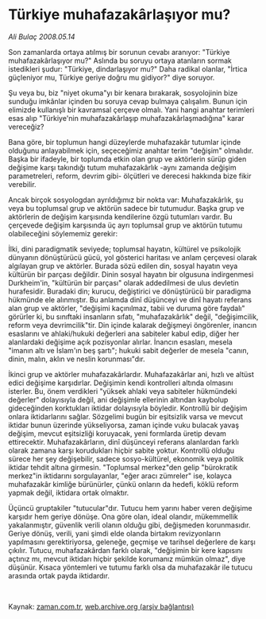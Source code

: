 # Türkiye muhafazakârlaşıyor mu?

*Ali Bulaç 2008.05.14*

<tr><td class="metin" colspan="2" style="padding-top: 20px; padding-left: 5px; padding-right: 10px;">Son zamanlarda ortaya atılmış bir sorunun cevabı aranıyor: "Türkiye muhafazakârlaşıyor mu?" Aslında bu soruyu ortaya atanların sormak istedikleri şudur: "Türkiye, dindarlaşıyor mu?" Daha radikal olanlar, "İrtica güçleniyor mu, Türkiye geriye doğru mu gidiyor?" diye soruyor.</td></tr><tr><td class="metin" colspan="2" style="padding-top: 20px; padding-left: 5px; padding-right: 10px;"> <p>     Şu veya bu, biz "niyet okuma"yı bir kenara bırakarak, sosyolojinin bize sunduğu imkânlar içinden bu soruya cevap bulmaya çalışalım. Bunun için elimizde kullanışlı bir kavramsal çerçeve olmalı. Yani hangi anahtar terimleri esas alıp "Türkiye'nin muhafazakârlaşıp muhafazakârlaşmadığına" karar vereceğiz?
<p>     Bana göre, bir toplumun hangi düzeylerde muhafazakâr tutumlar içinde olduğunu anlayabilmek için, seçeceğimiz anahtar terim "değişim" olmalıdır. Başka bir ifadeyle, bir toplumda etkin olan grup ve aktörlerin sürüp giden değişime karşı takındığı tutum muhafazakârlık -aynı zamanda değişim parametreleri, reform, devrim gibi- ölçütleri ve derecesi hakkında bize fikir verebilir.
<p>      Ancak birçok sosyologdan ayrıldığımız bir nokta var: Muhafazakârlık, şu veya bu toplumsal grup ve aktörün sadece bir tutumudur. Başka grup ve aktörlerin de değişim karşısında kendilerine özgü tutumları vardır. Bu çerçevede değişim karşısında üç ayrı toplumsal grup ve aktörün tutumu olabileceğini söylememiz gerekir: 
<p>       İlki, dini paradigmatik seviyede; toplumsal hayatın, kültürel ve psikolojik dünyanın dönüştürücü gücü, yol gösterici haritası ve anlam çerçevesi olarak algılayan grup ve aktörler. Burada sözü edilen din, sosyal hayatın veya kültürün bir parçası değildir. Dinin sosyal hayatın bir olgusuna indirgenmesi Durkheim'in, "kültürün bir parçası" olarak addedilmesi de ulus devletin hurafesidir. Buradaki din; kurucu, değiştirici ve dönüştürücü bir paradigma hükmünde ele alınmıştır. Bu anlamda dinî düşünceyi ve dinî hayatı referans alan grup ve aktörler, "değişimi kaçınılmaz, tabii ve duruma göre faydalı" görürler ki, bu sınıftaki insanların sıfatı, "muhafazakârlık" değil, "değişimcilik, reform veya devrimcilik"tir. Din içinde kalarak değişmeyi öngörenler, inancın esaslarını ve ahlaki/hukuki değerleri ana sabiteler kabul edip, diğer her alanlardaki değişime açık pozisyonlar alırlar. İnancın esasları, mesela "imanın altı ve İslam'ın beş şartı"; hukuki sabit değerler de mesela "canın, dinin, malın, aklın ve neslin korunması"dır.
<p>      İkinci grup ve aktörler muhafazakârlardır. Muhafazakârlar ani, hızlı ve altüst edici değişime karşıdırlar. Değişimin kendi kontrolleri altında olmasını isterler. Bu, önem verdikleri "yüksek ahlaki veya sabiteler hükmündeki değerler" dolayısıyla değil, ani değişimle ellerinin altından kaybolup gideceğinden korktukları iktidar dolayısıyla böyledir. Kontrollü bir değişim onlara iktidarlarını sağlar. Sözgelimi bugün bir eşitsizlik varsa ve mevcut iktidar bunun üzerinde yükseliyorsa, zaman içinde vuku bulacak yavaş değişim, mevcut eşitsizliği koruyacak, yeni formlarda üretip devam ettirecektir. Muhafazakârların, dinî düşünceyi referans alanlardan farklı olarak zamana karşı korudukları hiçbir sabite yoktur. Kontrollü olduğu sürece her şey değişebilir, sadece sosyo-kültürel, ekonomik veya politik iktidar tehdit altına girmesin. "Toplumsal merkez"den gelip "bürokratik merkez"in iktidarını sorgulayanlar, "eğer aracı zümreler" ise, kolayca muhafazakâr kimliğe bürünürler, çünkü onların da hedefi, köklü reform yapmak değil, iktidara ortak olmaktır.
<p>      Üçüncü gruptakiler "tutucular"dır. Tutucu hem yarını haber veren değişime karşıdır hem geriye dönüşe. Ona göre olan, ideal olandır, mükemmellik yakalanmıştır, güvenlik verili olanın olduğu gibi, değişmeden korunmasıdır. Geriye dönüş, verili, yani şimdi elde olanda birtakım revizyonların yapılmasını gerektiriyorsa, geleneğe, geçmişe ve tarihsel değerlere de karşı çıkılır. Tutucu, muhafazakârdan farklı olarak, "değişimin bir kere kapısını açtınız mı, mevcut iktidarı hiçbir şekilde korumanız mümkün olmaz", diye düşünür. Kısaca yöntemleri ve tutumu farklı olsa da muhafazakâr ile tutucu arasında ortak payda iktidardır.
<p><br/></p></p></p></p></p></p></p></td></tr>

Kaynak: [zaman.com.tr](http://zaman.com.tr/yazar.do?yazino=689138), [web.archive.org (arşiv bağlantısı)](http://web.archive.org/web/20080804181202/http://www.zaman.com.tr:80/yazar.do?yazino=689138)
